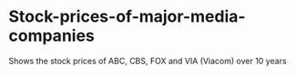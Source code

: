 # Stock-prices-of-major-media-companies
Shows the stock prices of ABC, CBS, FOX and VIA (Viacom) over 10 years
